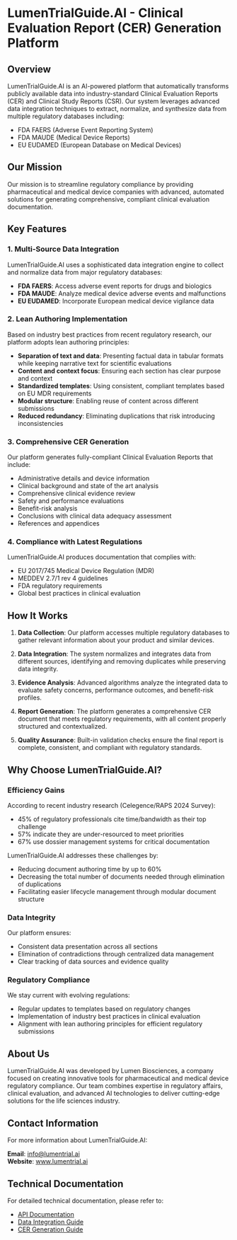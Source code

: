 # LumenTrialGuide.AI - Clinical Evaluation Report (CER) Generation Platform

## Overview

LumenTrialGuide.AI is an AI-powered platform that automatically transforms publicly available data into industry-standard Clinical Evaluation Reports (CER) and Clinical Study Reports (CSR). Our system leverages advanced data integration techniques to extract, normalize, and synthesize data from multiple regulatory databases including:

- FDA FAERS (Adverse Event Reporting System)
- FDA MAUDE (Medical Device Reports)
- EU EUDAMED (European Database on Medical Devices)

## Our Mission

Our mission is to streamline regulatory compliance by providing pharmaceutical and medical device companies with advanced, automated solutions for generating comprehensive, compliant clinical evaluation documentation.

## Key Features

### 1. Multi-Source Data Integration

LumenTrialGuide.AI uses a sophisticated data integration engine to collect and normalize data from major regulatory databases:

- **FDA FAERS**: Access adverse event reports for drugs and biologics
- **FDA MAUDE**: Analyze medical device adverse events and malfunctions
- **EU EUDAMED**: Incorporate European medical device vigilance data

### 2. Lean Authoring Implementation

Based on industry best practices from recent regulatory research, our platform adopts lean authoring principles:

- **Separation of text and data**: Presenting factual data in tabular formats while keeping narrative text for scientific evaluations
- **Content and context focus**: Ensuring each section has clear purpose and context
- **Standardized templates**: Using consistent, compliant templates based on EU MDR requirements
- **Modular structure**: Enabling reuse of content across different submissions
- **Reduced redundancy**: Eliminating duplications that risk introducing inconsistencies

### 3. Comprehensive CER Generation

Our platform generates fully-compliant Clinical Evaluation Reports that include:

- Administrative details and device information
- Clinical background and state of the art analysis
- Comprehensive clinical evidence review
- Safety and performance evaluations
- Benefit-risk analysis
- Conclusions with clinical data adequacy assessment
- References and appendices

### 4. Compliance with Latest Regulations

LumenTrialGuide.AI produces documentation that complies with:

- EU 2017/745 Medical Device Regulation (MDR)
- MEDDEV 2.7/1 rev 4 guidelines
- FDA regulatory requirements
- Global best practices in clinical evaluation

## How It Works

1. **Data Collection**: Our platform accesses multiple regulatory databases to gather relevant information about your product and similar devices.

2. **Data Integration**: The system normalizes and integrates data from different sources, identifying and removing duplicates while preserving data integrity.

3. **Evidence Analysis**: Advanced algorithms analyze the integrated data to evaluate safety concerns, performance outcomes, and benefit-risk profiles.

4. **Report Generation**: The platform generates a comprehensive CER document that meets regulatory requirements, with all content properly structured and contextualized.

5. **Quality Assurance**: Built-in validation checks ensure the final report is complete, consistent, and compliant with regulatory standards.

## Why Choose LumenTrialGuide.AI?

### Efficiency Gains

According to recent industry research (Celegence/RAPS 2024 Survey):
- 45% of regulatory professionals cite time/bandwidth as their top challenge
- 57% indicate they are under-resourced to meet priorities
- 67% use dossier management systems for critical documentation

LumenTrialGuide.AI addresses these challenges by:
- Reducing document authoring time by up to 60%
- Decreasing the total number of documents needed through elimination of duplications
- Facilitating easier lifecycle management through modular document structure

### Data Integrity

Our platform ensures:
- Consistent data presentation across all sections
- Elimination of contradictions through centralized data management
- Clear tracking of data sources and evidence quality

### Regulatory Compliance

We stay current with evolving regulations:
- Regular updates to templates based on regulatory changes
- Implementation of industry best practices in clinical evaluation
- Alignment with lean authoring principles for efficient regulatory submissions

## About Us

LumenTrialGuide.AI was developed by Lumen Biosciences, a company focused on creating innovative tools for pharmaceutical and medical device regulatory compliance. Our team combines expertise in regulatory affairs, clinical evaluation, and advanced AI technologies to deliver cutting-edge solutions for the life sciences industry.

## Contact Information

For more information about LumenTrialGuide.AI:

**Email**: info@lumentrial.ai  
**Website**: www.lumentrial.ai

## Technical Documentation

For detailed technical documentation, please refer to:
- [API Documentation](docs/api.md)
- [Data Integration Guide](docs/data_integration.md)
- [CER Generation Guide](docs/cer_generation.md)